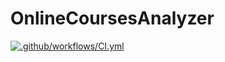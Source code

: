# OnlineCoursesAnalyzer
[![.github/workflows/CI.yml](https://github.com/YuriUfimtsev/OnlineCoursesAnalyzer/actions/workflows/CI.yml/badge.svg)](https://github.com/YuriUfimtsev/OnlineCoursesAnalyzer/actions/workflows/CI.yml)
